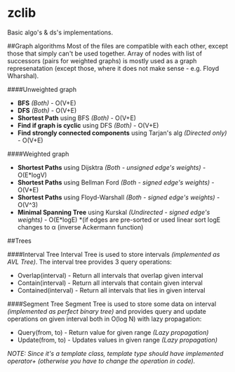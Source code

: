 # zclib
Basic algo's &amp; ds's implementations.


##Graph algorithms
Most of the files are compatible with each other, except those that simply can't be used together. Array of nodes with list of successors (pairs for weighted graphs) is mostly used as a graph represenatation (except those, where it does not make sense - e.g. Floyd Wharshal).

####Unweighted graph
- **BFS** *(Both)* - O(V+E)
- **DFS** *(Both)* - O(V+E)
- **Shortest Path** using BFS *(Both)* - O(V+E)
- **Find if graph is cyclic** using DFS *(Both)* - O(V+E)
- **Find strongly connected components** using Tarjan's alg *(Directed only)* - O(V+E)

####Weighted graph
- **Shortest Paths** using Dijsktra *(Both - unsigned edge's weights)* - O(E*logV)
- **Shortest Paths** using Bellman Ford *(Both - signed edge's weights)* - O(V*E)
- **Shortest Paths** using Floyd-Warshall *(Both - signed edge's weights)* - O(V^3)
- **Minimal Spanning Tree** using Kurskal *(Undirected - signed edge's weights)* - O(E*logE) *(if edges are pre-sorted or used linear sort logE changes to α (inverse Ackermann function)


##Trees

####Interval Tree
Interval Tree is used to store intervals *(implemented as AVL Tree)*. The interval tree provides 3 query operations:
- Overlap(interval) - Return all intervals that overlap given interval
- Contain(interval) - Return all intervals that contain given interval
- Contained(interval) - Return all intervals that lies in given interval

####Segment Tree
Segment Tree is used to store some data on interval *(implemented as perfect binary tree)* and provides query and update operations on given interval both in O(log N) with lazy propagation:
- Query(from, to) - Return value for given range *(Lazy propagation)*
- Update(from, to) - Updates values in given range *(Lazy propagation)*

*NOTE: Since it's a template class, template type should have implemented operator+ (otherwise you have to change the operation in code).* 

